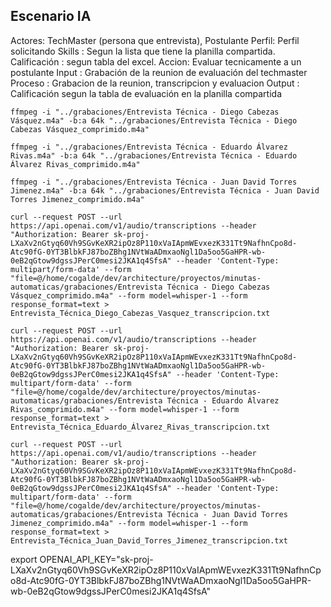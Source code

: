 ## Escenario IA
Actores: TechMaster (persona que entrevista), Postulante 
Perfil: Perfil solicitando 
Skills : Segun la lista que tiene la planilla compartida.
Calificación : segun tabla del excel. 
Accion: Evaluar tecnicamente a un postulante
Input : Grabación de la reunion de evaluación del techmaster
Proceso : Grabacion de la reunion, transcripcion y evaluacion
Output : Calificación segun la tabla de evaluación en la planilla compartida


```console
ffmpeg -i "../grabaciones/Entrevista Técnica - Diego Cabezas Vásquez.m4a" -b:a 64k "../grabaciones/Entrevista Técnica - Diego Cabezas Vásquez_comprimido.m4a"

ffmpeg -i "../grabaciones/Entrevista Técnica - Eduardo Álvarez Rivas.m4a" -b:a 64k "../grabaciones/Entrevista Técnica - Eduardo Álvarez Rivas_comprimido.m4a"

ffmpeg -i "../grabaciones/Entrevista Técnica - Juan David Torres Jimenez.m4a" -b:a 64k "../grabaciones/Entrevista Técnica - Juan David Torres Jimenez_comprimido.m4a"

```

```console
curl --request POST --url https://api.openai.com/v1/audio/transcriptions --header "Authorization: Bearer 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" --header 'Content-Type: multipart/form-data' --form "file=@/home/cogalde/dev/architecture/proyectos/minutas-automaticas/grabaciones/Entrevista Técnica - Diego Cabezas Vásquez_comprimido.m4a" --form model=whisper-1 --form response_format=text > Entrevista_Técnica_Diego_Cabezas_Vasquez_transcripcion.txt

curl --request POST --url https://api.openai.com/v1/audio/transcriptions --header "Authorization: Bearer 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" --header 'Content-Type: multipart/form-data' --form "file=@/home/cogalde/dev/architecture/proyectos/minutas-automaticas/grabaciones/Entrevista Técnica - Eduardo Álvarez Rivas_comprimido.m4a" --form model=whisper-1 --form response_format=text > Entrevista_Técnica_Eduardo_Álvarez_Rivas_transcripcion.txt

curl --request POST --url https://api.openai.com/v1/audio/transcriptions --header "Authorization: Bearer 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" --header 'Content-Type: multipart/form-data' --form "file=@/home/cogalde/dev/architecture/proyectos/minutas-automaticas/grabaciones/Entrevista Técnica - Juan David Torres Jimenez_comprimido.m4a" --form model=whisper-1 --form response_format=text > Entrevista_Técnica_Juan_David_Torres_Jimenez_transcripcion.txt

```


export OPENAI_API_KEY="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"
